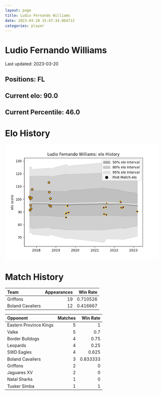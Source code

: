 ```yaml
---  
layout: page  
title: Ludio Fernando Williams  
date: 2023-03-20 15:47:34.064713  
categories: player  
---
```

# Ludio Fernando Williams


Last updated: 2023-03-20
## Positions: FL

## Current elo: 90.0

## Current Percentile: 46.0

# Elo History


![elo history](history_LudioFernandoWilliams.png)
# Match History


| Team             |   Appearances |   Win Rate |
|:-----------------|--------------:|-----------:|
| Griffons         |            19 |   0.710526 |
| Boland Cavaliers |            12 |   0.416667 |

| Opponent               |   Matches |   Win Rate |
|:-----------------------|----------:|-----------:|
| Eastern Province Kings |         5 |   1        |
| Valke                  |         5 |   0.7      |
| Border Bulldogs        |         4 |   0.75     |
| Leopards               |         4 |   0.25     |
| SWD Eagles             |         4 |   0.625    |
| Boland Cavaliers       |         3 |   0.833333 |
| Griffons               |         2 |   0        |
| Jaguares XV            |         2 |   0        |
| Natal Sharks           |         1 |   0        |
| Tusker Simba           |         1 |   1        |